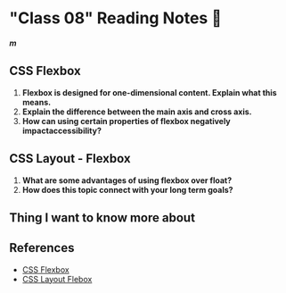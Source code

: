 # "Class 08" Reading Notes 📖

***m***

## CSS Flexbox

1. **Flexbox is designed for one-dimensional content. Explain what this means.**
2. **Explain the difference between the main axis and cross axis.**
3. **How can using certain properties of flexbox negatively impactaccessibility?**

## CSS Layout - Flexbox

1. **What are some advantages of using flexbox over float?**
2. **How does this topic connect with your long term goals?**

## Thing I want to know more about

## References

- [CSS Flexbox](https://web.dev/learn/css/flexbox/)
- [CSS Layout Flebox](https://developer.mozilla.org/en-US/docs/Learn/CSS/CSS_layout/Flexbox)
